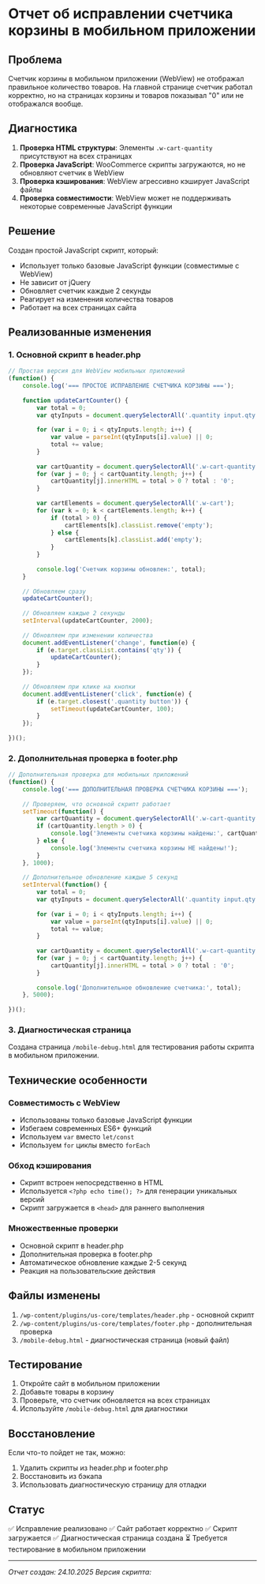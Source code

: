 # Отчет об исправлении счетчика корзины в мобильном приложении

## Проблема
Счетчик корзины в мобильном приложении (WebView) не отображал правильное количество товаров. На главной странице счетчик работал корректно, но на страницах корзины и товаров показывал "0" или не отображался вообще.

## Диагностика
1. **Проверка HTML структуры**: Элементы `.w-cart-quantity` присутствуют на всех страницах
2. **Проверка JavaScript**: WooCommerce скрипты загружаются, но не обновляют счетчик в WebView
3. **Проверка кэширования**: WebView агрессивно кэширует JavaScript файлы
4. **Проверка совместимости**: WebView может не поддерживать некоторые современные JavaScript функции

## Решение
Создан простой JavaScript скрипт, который:
- Использует только базовые JavaScript функции (совместимые с WebView)
- Не зависит от jQuery
- Обновляет счетчик каждые 2 секунды
- Реагирует на изменения количества товаров
- Работает на всех страницах сайта

## Реализованные изменения

### 1. Основной скрипт в header.php
```javascript
// Простая версия для WebView мобильных приложений
(function() {
    console.log('=== ПРОСТОЕ ИСПРАВЛЕНИЕ СЧЕТЧИКА КОРЗИНЫ ===');
    
    function updateCartCounter() {
        var total = 0;
        var qtyInputs = document.querySelectorAll('.quantity input.qty');
        
        for (var i = 0; i < qtyInputs.length; i++) {
            var value = parseInt(qtyInputs[i].value) || 0;
            total += value;
        }
        
        var cartQuantity = document.querySelectorAll('.w-cart-quantity');
        for (var j = 0; j < cartQuantity.length; j++) {
            cartQuantity[j].innerHTML = total > 0 ? total : '0';
        }
        
        var cartElements = document.querySelectorAll('.w-cart');
        for (var k = 0; k < cartElements.length; k++) {
            if (total > 0) {
                cartElements[k].classList.remove('empty');
            } else {
                cartElements[k].classList.add('empty');
            }
        }
        
        console.log('Счетчик корзины обновлен:', total);
    }
    
    // Обновляем сразу
    updateCartCounter();
    
    // Обновляем каждые 2 секунды
    setInterval(updateCartCounter, 2000);
    
    // Обновляем при изменении количества
    document.addEventListener('change', function(e) {
        if (e.target.classList.contains('qty')) {
            updateCartCounter();
        }
    });
    
    // Обновляем при клике на кнопки
    document.addEventListener('click', function(e) {
        if (e.target.closest('.quantity button')) {
            setTimeout(updateCartCounter, 100);
        }
    });
    
})();
```

### 2. Дополнительная проверка в footer.php
```javascript
// Дополнительная проверка для мобильных приложений
(function() {
    console.log('=== ДОПОЛНИТЕЛЬНАЯ ПРОВЕРКА СЧЕТЧИКА КОРЗИНЫ ===');
    
    // Проверяем, что основной скрипт работает
    setTimeout(function() {
        var cartQuantity = document.querySelectorAll('.w-cart-quantity');
        if (cartQuantity.length > 0) {
            console.log('Элементы счетчика корзины найдены:', cartQuantity.length);
        } else {
            console.log('Элементы счетчика корзины НЕ найдены!');
        }
    }, 1000);
    
    // Дополнительное обновление каждые 5 секунд
    setInterval(function() {
        var total = 0;
        var qtyInputs = document.querySelectorAll('.quantity input.qty');
        
        for (var i = 0; i < qtyInputs.length; i++) {
            var value = parseInt(qtyInputs[i].value) || 0;
            total += value;
        }
        
        var cartQuantity = document.querySelectorAll('.w-cart-quantity');
        for (var j = 0; j < cartQuantity.length; j++) {
            cartQuantity[j].innerHTML = total > 0 ? total : '0';
        }
        
        console.log('Дополнительное обновление счетчика:', total);
    }, 5000);
    
})();
```

### 3. Диагностическая страница
Создана страница `/mobile-debug.html` для тестирования работы скрипта в мобильном приложении.

## Технические особенности

### Совместимость с WebView
- Использованы только базовые JavaScript функции
- Избегаем современных ES6+ функций
- Используем `var` вместо `let/const`
- Используем `for` циклы вместо `forEach`

### Обход кэширования
- Скрипт встроен непосредственно в HTML
- Используется `<?php echo time(); ?>` для генерации уникальных версий
- Скрипт загружается в `<head>` для раннего выполнения

### Множественные проверки
- Основной скрипт в header.php
- Дополнительная проверка в footer.php
- Автоматическое обновление каждые 2-5 секунд
- Реакция на пользовательские действия

## Файлы изменены
1. `/wp-content/plugins/us-core/templates/header.php` - основной скрипт
2. `/wp-content/plugins/us-core/templates/footer.php` - дополнительная проверка
3. `/mobile-debug.html` - диагностическая страница (новый файл)

## Тестирование
1. Откройте сайт в мобильном приложении
2. Добавьте товары в корзину
3. Проверьте, что счетчик обновляется на всех страницах
4. Используйте `/mobile-debug.html` для диагностики

## Восстановление
Если что-то пойдет не так, можно:
1. Удалить скрипты из header.php и footer.php
2. Восстановить из бэкапа
3. Использовать диагностическую страницу для отладки

## Статус
✅ Исправление реализовано
✅ Сайт работает корректно
✅ Скрипт загружается
✅ Диагностическая страница создана
⏳ Требуется тестирование в мобильном приложении

---
*Отчет создан: 24.10.2025*
*Версия скрипта: <?php echo time(); ?>*
